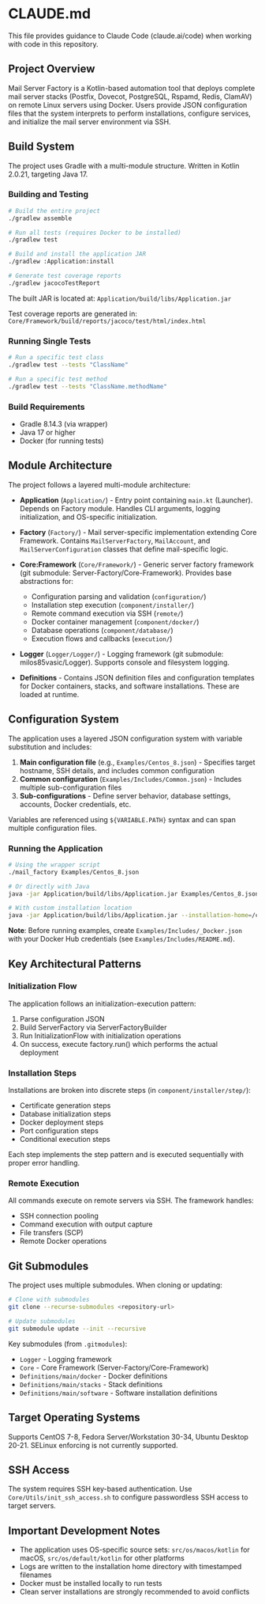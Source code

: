 # CLAUDE.md

This file provides guidance to Claude Code (claude.ai/code) when working with code in this repository.

## Project Overview

Mail Server Factory is a Kotlin-based automation tool that deploys complete mail server stacks (Postfix, Dovecot, PostgreSQL, Rspamd, Redis, ClamAV) on remote Linux servers using Docker. Users provide JSON configuration files that the system interprets to perform installations, configure services, and initialize the mail server environment via SSH.

## Build System

The project uses Gradle with a multi-module structure. Written in Kotlin 2.0.21, targeting Java 17.

### Building and Testing

```bash
# Build the entire project
./gradlew assemble

# Run all tests (requires Docker to be installed)
./gradlew test

# Build and install the application JAR
./gradlew :Application:install

# Generate test coverage reports
./gradlew jacocoTestReport
```

The built JAR is located at: `Application/build/libs/Application.jar`

Test coverage reports are generated in: `Core/Framework/build/reports/jacoco/test/html/index.html`

### Running Single Tests

```bash
# Run a specific test class
./gradlew test --tests "ClassName"

# Run a specific test method
./gradlew test --tests "ClassName.methodName"
```

### Build Requirements

- Gradle 8.14.3 (via wrapper)
- Java 17 or higher
- Docker (for running tests)

## Module Architecture

The project follows a layered multi-module architecture:

- **Application** (`Application/`) - Entry point containing `main.kt` (Launcher). Depends on Factory module. Handles CLI arguments, logging initialization, and OS-specific initialization.

- **Factory** (`Factory/`) - Mail server-specific implementation extending Core Framework. Contains `MailServerFactory`, `MailAccount`, and `MailServerConfiguration` classes that define mail-specific logic.

- **Core:Framework** (`Core/Framework/`) - Generic server factory framework (git submodule: Server-Factory/Core-Framework). Provides base abstractions for:
  - Configuration parsing and validation (`configuration/`)
  - Installation step execution (`component/installer/`)
  - Remote command execution via SSH (`remote/`)
  - Docker container management (`component/docker/`)
  - Database operations (`component/database/`)
  - Execution flows and callbacks (`execution/`)

- **Logger** (`Logger/Logger/`) - Logging framework (git submodule: milos85vasic/Logger). Supports console and filesystem logging.

- **Definitions** - Contains JSON definition files and configuration templates for Docker containers, stacks, and software installations. These are loaded at runtime.

## Configuration System

The application uses a layered JSON configuration system with variable substitution and includes:

1. **Main configuration file** (e.g., `Examples/Centos_8.json`) - Specifies target hostname, SSH details, and includes common configuration
2. **Common configuration** (`Examples/Includes/Common.json`) - Includes multiple sub-configuration files
3. **Sub-configurations** - Define server behavior, database settings, accounts, Docker credentials, etc.

Variables are referenced using `${VARIABLE.PATH}` syntax and can span multiple configuration files.

### Running the Application

```bash
# Using the wrapper script
./mail_factory Examples/Centos_8.json

# Or directly with Java
java -jar Application/build/libs/Application.jar Examples/Centos_8.json

# With custom installation location
java -jar Application/build/libs/Application.jar --installation-home=/custom/path Examples/Centos_8.json
```

**Note**: Before running examples, create `Examples/Includes/_Docker.json` with your Docker Hub credentials (see `Examples/Includes/README.md`).

## Key Architectural Patterns

### Initialization Flow
The application follows an initialization-execution pattern:
1. Parse configuration JSON
2. Build ServerFactory via ServerFactoryBuilder
3. Run InitializationFlow with initialization operations
4. On success, execute factory.run() which performs the actual deployment

### Installation Steps
Installations are broken into discrete steps (in `component/installer/step/`):
- Certificate generation steps
- Database initialization steps
- Docker deployment steps
- Port configuration steps
- Conditional execution steps

Each step implements the step pattern and is executed sequentially with proper error handling.

### Remote Execution
All commands execute on remote servers via SSH. The framework handles:
- SSH connection pooling
- Command execution with output capture
- File transfers (SCP)
- Remote Docker operations

## Git Submodules

The project uses multiple submodules. When cloning or updating:

```bash
# Clone with submodules
git clone --recurse-submodules <repository-url>

# Update submodules
git submodule update --init --recursive
```

Key submodules (from `.gitmodules`):
- `Logger` - Logging framework
- `Core` - Core Framework (Server-Factory/Core-Framework)
- `Definitions/main/docker` - Docker definitions
- `Definitions/main/stacks` - Stack definitions
- `Definitions/main/software` - Software installation definitions

## Target Operating Systems

Supports CentOS 7-8, Fedora Server/Workstation 30-34, Ubuntu Desktop 20-21. SELinux enforcing is not currently supported.

## SSH Access

The system requires SSH key-based authentication. Use `Core/Utils/init_ssh_access.sh` to configure passwordless SSH access to target servers.

## Important Development Notes

- The application uses OS-specific source sets: `src/os/macos/kotlin` for macOS, `src/os/default/kotlin` for other platforms
- Logs are written to the installation home directory with timestamped filenames
- Docker must be installed locally to run tests
- Clean server installations are strongly recommended to avoid conflicts
